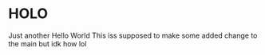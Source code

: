 # HOLO
Just another Hello World 
This iss supposed to make some added change to the main but idk how lol
